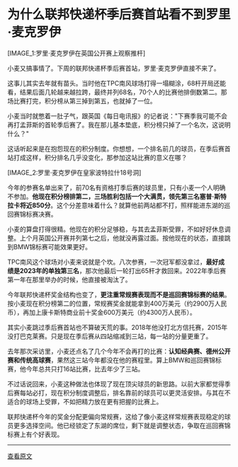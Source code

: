 # 为什么联邦快递杯季后赛首站看不到罗里·麦克罗伊

[IMAGE_1:罗里·麦克罗伊在英国公开赛上观察推杆]

小麦又搞事情了。下周的联邦快递杯季后赛首站，罗里·麦克罗伊直接不来了。

这事儿其实去年就有苗头。当时他在TPC南风球场打得一塌糊涂，68杆开局还能看，结果后面几轮越来越拉跨，最终并列68名，70个人的比赛他排倒数第二。那场比赛打完，积分榜从第三掉到第五，也就掉了一位。

小麦当时就憋着一肚子气，跟英国《每日电讯报》的记者说："下赛季我可能不会再打孟菲斯的首轮季后赛了。我在那儿基本垫底，积分榜只掉了一个名次，这说明什么？"

这话听起来是在抱怨现在的积分制度。你想想，一个排名前几的球员，在季后赛首站打成这样，积分排名几乎没变化，那参加这站比赛的意义在哪？

[IMAGE_2:罗里·麦克罗伊在皇家波特拉什18号洞]

今年的参赛名单出来了，前70名有资格打季后赛的球员里，只有小麦一个人明确不参加。**他现在积分榜排第二，三场胜利包括一个大满贯，领先第三名塞普·斯特拉卡将近850分**。这个分差意味着什么？就算他前两站都不打，照样能进东湖的巡回赛锦标赛决赛。

小麦的算盘打得很精。他现在的积分足够稳，与其去孟菲斯受罪，不如好好休息调整。上个月英国公开赛并列第七之后，他就没再露过面。按他现在的状态，直接跳到BMW锦标赛可能效果更好。

TPC南风这个球场对小麦来说就是个坎。八次参赛，一次冠军都没拿过，**最好成绩是2023年的单独第三名**，那次他最后一轮打出65杆才救回来。2022年季后赛第一年在那里举办的时候，他直接被淘汰了。

今年联邦快递杯奖金结构也变了，**更注重常规赛表现而不是巡回赛锦标赛的结果**。按小麦现在积分榜第二的位置，常规赛奖金就能拿到400万美元（约2900万人民币），再加上康卡斯特商业前十奖金600万美元（约4300万人民币）。

其实小麦跳过季后赛首站也不算破天荒的事。2018年他没打北方信托赛，2015年没打巴克莱赛。只是现在季后赛从四站缩减到三站，每一站的分量更重了。

去年那次采访里，小麦还点名了几个今年不会再打的比赛：**认知经典赛、德州公开赛和传统高球赛**，果然这三站今年都没在他的赛程里。算上BMW和巡回赛锦标赛，他今年总共只打16站比赛，比去年少了三站。

不过话说回来，小麦这种做法也体现了现在顶尖球员的新思路。以前大家都觉得季后赛每站必打，现在积分制度调整后，排名靠前的球员可以更灵活安排。与其在不适合的球场上受罪，不如把精力放在更有把握的比赛上。

联邦快递杯今年的奖金分配更偏向常规赛，这给了像小麦这样常规赛表现稳定的球员更多选择空间。他已经锁定了东湖的席位，剩下就是调整状态，争取在巡回赛锦标赛上有个好表现。

---

[查看原文](https://golf.com/news/rory-mcilroy-skips-playoffs-opener/)